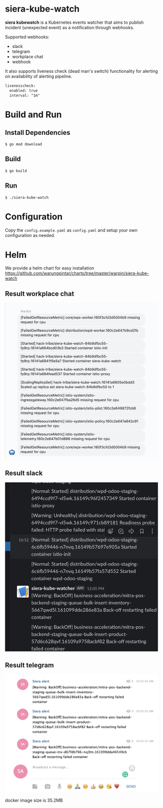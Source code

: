 # siera-kube-watch
**siera kubewatch** is a Kubernetes events watcher that aims to publish incident (unexpected event) as a notification through webhooks.

Supported webhooks:
- slack
- telegram
- workplace chat
- webhook

It also supports liveness check (dead man's switch) functionality for alerting on availability of alerting pipeline.
```
livenesscheck:
  enabled: true
  interval: "1m"
```

# Build and Run

## Install Dependencies
```
$ go mod download
```

## Build
```
$ go build
```

## Run
```
$ ./siera-kube-watch
```

# Configuration
Copy the `config.example.yaml` as `config.yaml` and setup your own configuration as needed. 

# Helm

We provide a helm chart for easy installation https://github.com/warungpintar/charts/tree/master/warpin/siera-kube-watch

## Result workplace chat
![GitHub Logo](docs/result-workchat.png)

## Result slack
![GitHub Logo](docs/result-slack.png)

## Result telegram
![GitHub Logo](docs/result-telegram.png)

docker image size is 35.2MB
